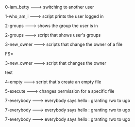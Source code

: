 
0-iam_betty ---> switching to another user

1-who_am_i ---> script prints the user logged in

2-groups ---> shows the group the user is in


2-groups ---> script that shows user's groups


3-new_owner ---> scripts that change the owner of a file


FS=


3-new_owner --->  script that changes the owner


test


4-empty ---> script that's create an empty file


5-execute ---> changes permission for a specific file


7-everybody ---> everybody says hello : granting rwx to ugo


 7-everybody ---> everybody says hello : granting rwx to ugo


7-everybody ---> everybody says hello : granting rwx to ugo

